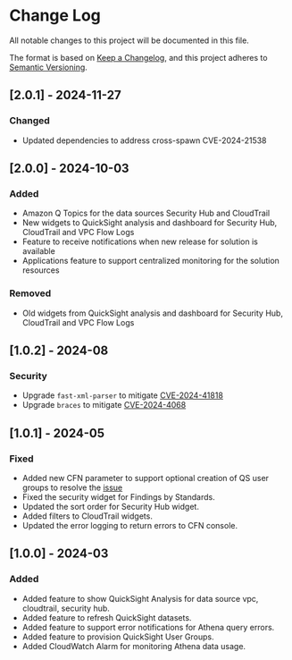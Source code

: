 # Change Log
 All notable changes to this project will be documented in this file.
 
 The format is based on [Keep a Changelog](https://keepachangelog.com/en/1.0.0/),
 and this project adheres to [Semantic Versioning](https://semver.org/spec/v2.0.0.html).

 ## [2.0.1] - 2024-11-27

### Changed

- Updated dependencies to address cross-spawn CVE-2024-21538

## [2.0.0] - 2024-10-03
 ### Added
  - Amazon Q Topics for the data sources Security Hub and CloudTrail
  - New widgets to QuickSight analysis and dashboard for Security Hub, CloudTrail and VPC Flow Logs
  - Feature to receive notifications when new release for solution is available
  - Applications feature to support centralized monitoring for the solution resources
 
 ### Removed
  - Old widgets from QuickSight analysis and dashboard for Security Hub, CloudTrail and VPC Flow Logs

## [1.0.2] - 2024-08
 ### Security
  - Upgrade `fast-xml-parser` to mitigate [CVE-2024-41818](https://nvd.nist.gov/vuln/detail/CVE-2024-41818)
  - Upgrade `braces` to mitigate [CVE-2024-4068](https://avd.aquasec.com/nvd/2024/cve-2024-4068/)

## [1.0.1] - 2024-05
 ### Fixed
  - Added new CFN parameter to support optional creation of QS user groups to resolve the [issue](https://github.com/aws-solutions/security-insights-on-aws/issues/2)
  - Fixed the security widget for Findings by Standards.
  - Updated the sort order for Security Hub widget.
  - Added filters to CloudTrail widgets.
  - Updated the error logging to return errors to CFN console.

## [1.0.0] - 2024-03
 ### Added
  - Added feature to show QuickSight Analysis for data source vpc, cloudtrail, security hub.
  - Added feature to refresh QuickSight datasets.
  - Added feature to support error notifications for Athena query errors.
  - Added feature to provision QuickSight User Groups.
  - Added CloudWatch Alarm for monitoring Athena data usage.

